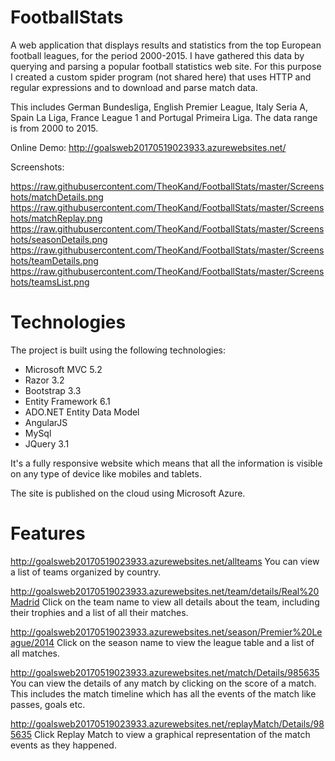 # FootballStats
A web application that displays results and statistics from the top European football leagues, for the period 2000-2015. I have gathered this data by querying and parsing a popular football statistics web site. For this purpose I created a custom spider program (not shared here) that uses HTTP and regular expressions and to download and parse match data.

This includes German Bundesliga, English Premier League, Italy Seria A, Spain La Liga, France League 1 and Portugal Primeira Liga. The data range is from 2000 to 2015.

Online Demo:
http://goalsweb20170519023933.azurewebsites.net/

Screenshots:

https://raw.githubusercontent.com/TheoKand/FootballStats/master/Screenshots/matchDetails.png
https://raw.githubusercontent.com/TheoKand/FootballStats/master/Screenshots/matchReplay.png
https://raw.githubusercontent.com/TheoKand/FootballStats/master/Screenshots/seasonDetails.png
https://raw.githubusercontent.com/TheoKand/FootballStats/master/Screenshots/teamDetails.png
https://raw.githubusercontent.com/TheoKand/FootballStats/master/Screenshots/teamsList.png

# Technologies
The project is built using the following technologies:

- Microsoft MVC 5.2
- Razor 3.2
- Bootstrap 3.3
- Entity Framework 6.1
- ADO.NET Entity Data Model
- AngularJS
- MySql
- JQuery 3.1

It's a fully responsive website which means that all the information is visible on any type of device like mobiles and tablets.

The site is published on the cloud using Microsoft Azure.

# Features

http://goalsweb20170519023933.azurewebsites.net/allteams
You can view a list of teams organized by country. 

http://goalsweb20170519023933.azurewebsites.net/team/details/Real%20Madrid
Click on the team name to view all details about the team, including their trophies and a list of all their matches.

http://goalsweb20170519023933.azurewebsites.net/season/Premier%20League/2014
Click on the season name to view the league table and a list of all matches.

http://goalsweb20170519023933.azurewebsites.net/match/Details/985635
You can view the details of any match by clicking on the score of a match. This includes the match timeline which has all the events of the match like passes, goals etc.

http://goalsweb20170519023933.azurewebsites.net/replayMatch/Details/985635
Click Replay Match to view a graphical representation of the match events as they happened.
